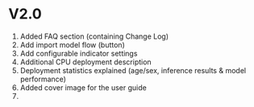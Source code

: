 # V2.0

1. Added FAQ section (containing Change Log)
2. Add import model flow (button)
3. Add configurable indicator settings
4. Additional CPU deployment description
5. Deployment statistics explained (age/sex, inference results & model performance)
6. Added cover image for the user guide
7.
